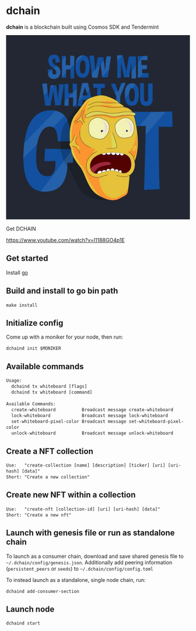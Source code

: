 # dchain
**dchain** is a blockchain built using Cosmos SDK and Tendermint

![GOT](./GOT.png)

Get DCHAIN

https://www.youtube.com/watch?v=I1188GO4p1E

## Get started

Install [go](https://go.dev/dl/)

## Build and install to go bin path

```
make install
```

## Initialize config

Come up with a moniker for your node, then run:

```
dchaind init $MONIKER
```

## Available commands

```
Usage:
  dchaind tx whiteboard [flags]
  dchaind tx whiteboard [command]

Available Commands:
  create-whiteboard          Broadcast message create-whiteboard
  lock-whiteboard            Broadcast message lock-whiteboard
  set-whiteboard-pixel-color Broadcast message set-whiteboard-pixel-color
  unlock-whiteboard          Broadcast message unlock-whiteboard

```


## Create a NFT collection

```
Use:   "create-collection [name] [description] [ticker] [uri] [uri-hash] [data]"
Short: "Create a new collection"
```

## Create new NFT within a collection

```
Use:   "create-nft [collection-id] [uri] [uri-hash] [data]"
Short: "Create a new nft"
``` 
 
## Launch with genesis file or run as standalone chain

To launch as a consumer chain, download and save shared genesis file to `~/.dchain/config/genesis.json`. Additionally add peering information (`persistent_peers` or `seeds`) to `~/.dchain/config/config.toml`

To instead launch as a standalone, single node chain, run:

```
dchaind add-consumer-section
```

## Launch node

```
dchaind start
```
